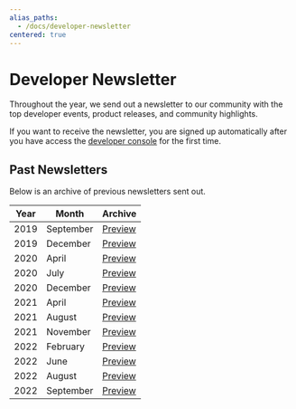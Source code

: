```yaml
---
alias_paths:
  - /docs/developer-newsletter
centered: true
---
```


# Developer Newsletter

Throughout the year, we send out a newsletter to our community with the top
developer events, product releases, and community highlights.

If you want to receive the newsletter, you are signed up automatically after
you have access the [developer console][dc] for the first time.

## Past Newsletters

Below is an archive of previous newsletters sent out.

| Year | Month     | Archive                     |
| ---- | --------- | --------------------------- |
| 2019 | September | [Preview][download-2019-q3] |
| 2019 | December  | [Preview][download-2019-q4] |
| 2020 | April     | [Preview][download-2020-q1] |
| 2020 | July      | [Preview][download-2020-q2] |
| 2020 | December  | [Preview][download-2020-q4] |
| 2021 | April     | [Preview][download-2021-q1] |
| 2021 | August    | [Preview][download-2021-q3] |
| 2021 | November  | [Preview][download-2021-q4] |
| 2022 | February  | [Preview][download-2022-q1] |
| 2022 | June      | [Preview][download-2022-q2] |
| 2022 | August    | [Preview][download-2022-q3] |
| 2022 | September | [Preview][download-2022-se] |

[dc]: https://cloud.app.box.com/developers/console
[download-2019-q3]: https://cloud.box.com/s/m7i1r21wudyl2cjnhotgvggou36w8rbx
[download-2019-q4]: https://cloud.box.com/s/55khsung9j7ypzf47uh5e47nwqqyn2gh
[download-2020-q1]: https://cloud.box.com/s/fal9cbf3072hkmq1d2me80e8rvxho3mo
[download-2020-q2]: https://cloud.box.com/s/gdspcda2me3lsa8b2n52ka5xwzypur2v
[download-2020-q4]: https://cloud.box.com/s/kt2cwk8ntj4no0j3ejk2wlzflcj3ori5
[download-2021-q1]: https://cloud.box.com/s/tskx1hdq1i3c7bwsc6d1eh7s3s52tfdc
[download-2021-q3]: https://cloud.box.com/s/wpy2nggmntwegdpju051lt3f7eqq9yyk
[download-2021-q4]: https://cloud.box.com/s/9nlst42j6cmaazoa9tly0vk7g6djoyrr
[download-2022-q1]: https://cloud.box.com/s/r4hntot5sml9vixanwfj3w8qjj44so2e
[download-2022-q2]: https://cloud.box.com/s/e9mavlgv13khwxerc23s5qxttvkyllsm
[download-2022-q3]: https://cloud.box.com/s/vbxxquykpqnba9hxs25cixqj1jnn2yk0
[download-2022-se]: https://cloud.box.com/s/hu1kzz0b2vq8oj92bppp6q81jww1vgf8